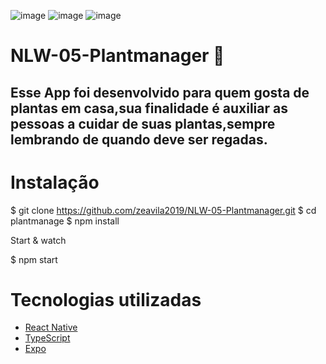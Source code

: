 ![image](https://user-images.githubusercontent.com/54275870/116239056-94b79b00-a738-11eb-8ca4-d78b376dbc07.png)
![image](https://user-images.githubusercontent.com/54275870/116238584-e6abf100-a737-11eb-832c-ba354750c3cd.png)
![image](https://user-images.githubusercontent.com/54275870/116238634-fd524800-a737-11eb-860b-33401df51923.png)



# NLW-05-Plantmanager 🌱
## Esse App foi desenvolvido para quem gosta de plantas em casa,sua finalidade é auxiliar as pessoas a cuidar de suas plantas,sempre lembrando de quando deve ser regadas.





# Instalação

$ git clone https://github.com/zeavila2019/NLW-05-Plantmanager.git
$ cd plantmanage
$ npm install

Start & watch

$ npm start

# Tecnologias utilizadas
- [React Native](https://reactnative.dev/)
- [TypeScript](https://www.typescriptlang.org/)
- [Expo](https://expo.io/)


